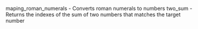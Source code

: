 maping_roman_numerals - Converts roman numerals to numbers
two_sum - Returns the indexes of the sum of two numbers that matches the target number
